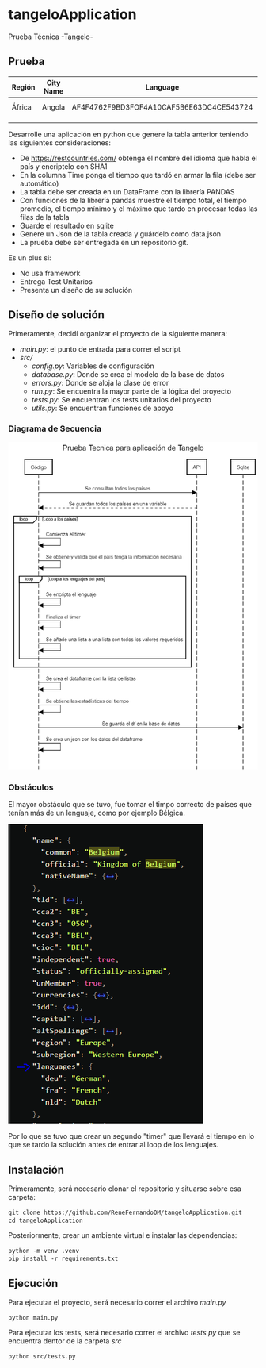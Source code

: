 # tangeloApplication
Prueba Técnica -Tangelo-

## Prueba

|  Región | City Name |  Language  | Time  |
|---|---|---|---|
|  África | Angola  |  AF4F4762F9BD3FOF4A10CAF5B6E63DC4CE543724 | 0.23 ms  |
|   |   |   |   |
|   |   |   |   |

Desarrolle una aplicación en python que genere la tabla anterior teniendo las siguientes consideraciones:


- De https://restcountries.com/ obtenga el nombre del idioma que habla el país y encriptelo con SHA1 
- En la columna Time ponga el tiempo que tardó en armar la fila (debe ser automático)
- La tabla debe ser creada en un DataFrame con la librería PANDAS 
- Con funciones de la librería pandas muestre el tiempo total, el tiempo promedio, el tiempo mínimo y el máximo que tardo en procesar todas las filas de la tabla
- Guarde el resultado en sqlite
- Genere un Json de la tabla creada y guárdelo como data.json
- La prueba debe ser entregada en un repositorio git.


Es un plus si:

- No usa framework
- Entrega Test Unitarios
- Presenta un diseño de su solución

## Diseño de solución
Primeramente, decidí organizar el proyecto de la siguiente manera:
- *main.py*: el punto de entrada para correr el script
- *src/*
    - *config.py*: Variables de configuración
    - *database.py*: Donde se crea el modelo de la base de datos
    - *errors.py*: Donde se aloja la clase de error
    - *run.py*: Se encuentra la mayor parte de la lógica del proyecto
    - *tests.py*: Se encuentran los tests unitarios del proyecto
    - *utils.py*: Se encuentran funciones de apoyo

### Diagrama de Secuencia

![Diagrama de Secuencia](assets/DiagramaDeSecuencia.png)

### Obstáculos
El mayor obstáculo que se tuvo, fue tomar el timpo correcto de países que tenían más de un lenguaje, como por ejemplo Bélgica.

![Diagrama de Secuencia](assets/LenguajesBelgium.png)

Por lo que se tuvo que crear un segundo "timer" que llevará el tiempo en lo que se tardo la solución antes de entrar al loop de los lenguajes.

## Instalación
Primeramente, será necesario clonar el repositorio y situarse sobre esa carpeta:
```
git clone https://github.com/ReneFernandoOM/tangeloApplication.git
cd tangeloApplication
```
Posteriormente, crear un ambiente virtual e instalar las dependencias:
```
python -m venv .venv
pip install -r requirements.txt
```

## Ejecución
Para ejecutar el proyecto, será necesario correr el archivo *main.py*
```
python main.py
```
Para ejecutar los tests, será necesario correr el archivo *tests.py* que se encuentra dentor de la carpeta *src*
```
python src/tests.py
```

